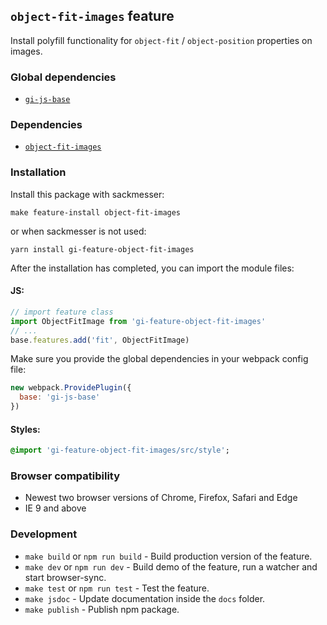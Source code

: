 ## `object-fit-images` feature

Install polyfill functionality for `object-fit` / `object-position` properties on images.

### Global dependencies

* [`gi-js-base`](https://github.com/Goldinteractive/js-base)

### Dependencies

* [`object-fit-images`](https://github.com/bfred-it/object-fit-images)

### Installation

Install this package with sackmesser:

    make feature-install object-fit-images

or when sackmesser is not used:

    yarn install gi-feature-object-fit-images

After the installation has completed, you can import the module files:

#### JS:

```javascript
// import feature class
import ObjectFitImage from 'gi-feature-object-fit-images'
// ...
base.features.add('fit', ObjectFitImage)
```

Make sure you provide the global dependencies in your webpack config file:

```javascript
new webpack.ProvidePlugin({
  base: 'gi-js-base'
})
```

#### Styles:

```sass
@import 'gi-feature-object-fit-images/src/style';
```

### Browser compatibility

* Newest two browser versions of Chrome, Firefox, Safari and Edge
* IE 9 and above

### Development

* `make build` or `npm run build` - Build production version of the feature.
* `make dev` or `npm run dev` - Build demo of the feature, run a watcher and start browser-sync.
* `make test` or `npm run test` - Test the feature.
* `make jsdoc` - Update documentation inside the `docs` folder.
* `make publish` - Publish npm package.
